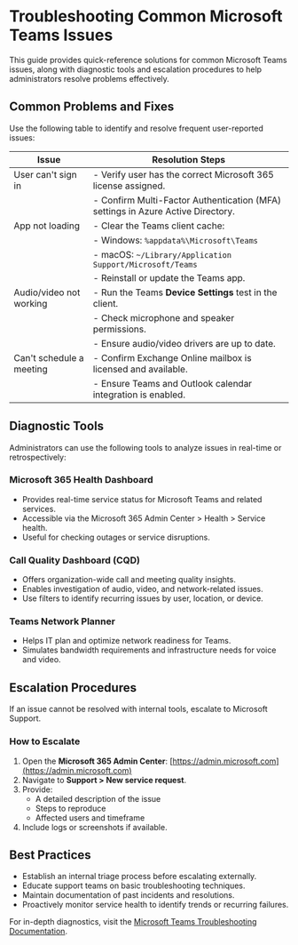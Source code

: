 # Troubleshooting Common Microsoft Teams Issues

This guide provides quick-reference solutions for common Microsoft Teams issues, along with diagnostic tools and escalation procedures to help administrators resolve problems effectively.

## Common Problems and Fixes

Use the following table to identify and resolve frequent user-reported issues:

| Issue                        | Resolution Steps                                                                 |
|-----------------------------|-----------------------------------------------------------------------------------|
| User can't sign in          | - Verify user has the correct Microsoft 365 license assigned.                     |
|                             | - Confirm Multi-Factor Authentication (MFA) settings in Azure Active Directory.  |
| App not loading             | - Clear the Teams client cache:                                                  |
|                             |   - Windows: `%appdata%\Microsoft\Teams`                                         |
|                             |   - macOS: `~/Library/Application Support/Microsoft/Teams`                      |
|                             | - Reinstall or update the Teams app.                                             |
| Audio/video not working     | - Run the Teams **Device Settings** test in the client.                          |
|                             | - Check microphone and speaker permissions.                                      |
|                             | - Ensure audio/video drivers are up to date.                                     |
| Can't schedule a meeting    | - Confirm Exchange Online mailbox is licensed and available.                     |
|                             | - Ensure Teams and Outlook calendar integration is enabled.                      |

## Diagnostic Tools

Administrators can use the following tools to analyze issues in real-time or retrospectively:

### Microsoft 365 Health Dashboard

- Provides real-time service status for Microsoft Teams and related services.
- Accessible via the Microsoft 365 Admin Center > Health > Service health.
- Useful for checking outages or service disruptions.

### Call Quality Dashboard (CQD)

- Offers organization-wide call and meeting quality insights.
- Enables investigation of audio, video, and network-related issues.
- Use filters to identify recurring issues by user, location, or device.

### Teams Network Planner

- Helps IT plan and optimize network readiness for Teams.
- Simulates bandwidth requirements and infrastructure needs for voice and video.

## Escalation Procedures

If an issue cannot be resolved with internal tools, escalate to Microsoft Support.

### How to Escalate

1. Open the **Microsoft 365 Admin Center**: [https://admin.microsoft.com](https://admin.microsoft.com)
2. Navigate to **Support > New service request**.
3. Provide:
   - A detailed description of the issue
   - Steps to reproduce
   - Affected users and timeframe
4. Include logs or screenshots if available.

## Best Practices

- Establish an internal triage process before escalating externally.
- Educate support teams on basic troubleshooting techniques.
- Maintain documentation of past incidents and resolutions.
- Proactively monitor service health to identify trends or recurring failures.

For in-depth diagnostics, visit the [Microsoft Teams Troubleshooting Documentation](https://learn.microsoft.com/en-us/microsoftteams/troubleshoot/teams-welcome).
